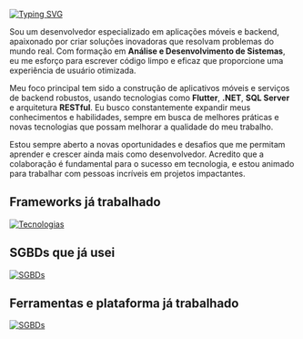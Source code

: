 
[![Typing SVG](https://readme-typing-svg.demolab.com?font=Fira+Code&pause=1000&width=435&lines=Ol%C3%A1!+Me+chamo+Rodrigo+Mamede)](https://git.io/typing-svg)

Sou um desenvolvedor especializado em aplicações móveis e backend, apaixonado por criar soluções inovadoras que resolvam problemas do mundo real. Com formação em **Análise e Desenvolvimento de Sistemas**, eu me esforço para escrever código limpo e eficaz que proporcione uma experiência de usuário otimizada.

Meu foco principal tem sido a construção de aplicativos móveis e serviços de backend robustos, usando tecnologias como **Flutter**, **.NET**, **SQL Server** e arquitetura **RESTful**. Eu busco constantemente expandir meus conhecimentos e habilidades, sempre em busca de melhores práticas e novas tecnologias que possam melhorar a qualidade do meu trabalho.

Estou sempre aberto a novas oportunidades e desafios que me permitam aprender e crescer ainda mais como desenvolvedor. Acredito que a colaboração é fundamental para o sucesso em tecnologia, e estou animado para trabalhar com pessoas incríveis em projetos impactantes.

## Frameworks já trabalhado
[![Tecnologias](https://skillicons.dev/icons?i=dotnet,flutter)](https://skillicons.dev)

## SGBDs que já usei
[![SGBDs](https://skillicons.dev/icons?i=sqlite,postgres)](https://skillicons.dev)

## Ferramentas e plataforma já trabalhado
[![SGBDs](https://skillicons.dev/icons?i=visualstudio,androidstudio,vscode,postman,docker,azure)](https://skillicons.dev)



